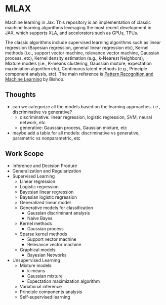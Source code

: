# MLAX
Machine learning in Jax. This repository is an implementation of classic machine learning algorithms leveraging the most recent development in JAX, which supports XLA, and accelorators such as GPUs, TPUs.

The classic algorithms include supervised learning algorithms such as linear regression (Bayesian regression, general linear regression etc), Kernel methods (i.e., support vector machine, relevance vector machine, Gaussian process, etc), Kernel density estimation (e.g., k-Nearest Neighbors), Mixture models (i.e., K-means clustering, Gaussian mixture, expectation maximiation algorithm etc), Continuous latent methods (e.g., Principle component analysis, etc). 
The main reference is [Pattern Recognition and Machine Learning](https://www.microsoft.com/en-us/research/uploads/prod/2006/01/Bishop-Pattern-Recognition-and-Machine-Learning-2006.pdf) by Bishop. 

## Thoughts
- can we categorize all the models based on the learning approaches. i.e., discriminative vs generative?
  - discriminative: linear regression, logistic regression, SVM, neural network, etc
  - generative: Gaussian process, Gaussian mixture, etc 
- maybe add a table for all models: discriminative vs generative, parametric vs nonparametric, etc

## Work Scope
- Inference and Decision Produre
- Generalization and Regularization
- Supervised Learning
  - Linear regression
  - Logistic regression
  - Bayesian linear regression
  - Bayesian logistic regression
  - Generalized linear model
  - Generative models for classification
    - Gaussian discriminant analysis
    - Naive Bayes
  - Kernel methods
    - Gaussian process
  - Sparse kernel methods
    - Support vector machine
    - Relevance vector machine
  - Graphical models 
    - Bayesian Networks  
- Unsupervised Learning 
  - Mixture models
    - k-means
    - Gaussian mixture
    - Expectation maximization algorithm 
  - Variational inference
  - Principle components analysis
  - Self-supervised learning


